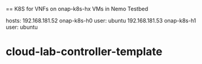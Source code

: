 == K8S for VNFs on onap-k8s-hx VMs in Nemo Testbed

hosts:
  192.168.181.52 onap-k8s-h0
    user: ubuntu
  192.168.181.53 onap-k8s-h1
    user: ubuntu

# cloud-lab-controller-template

